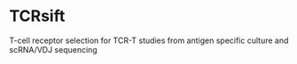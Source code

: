 # TCRsift

T-cell receptor selection for TCR-T studies from antigen specific culture and scRNA/VDJ sequencing
